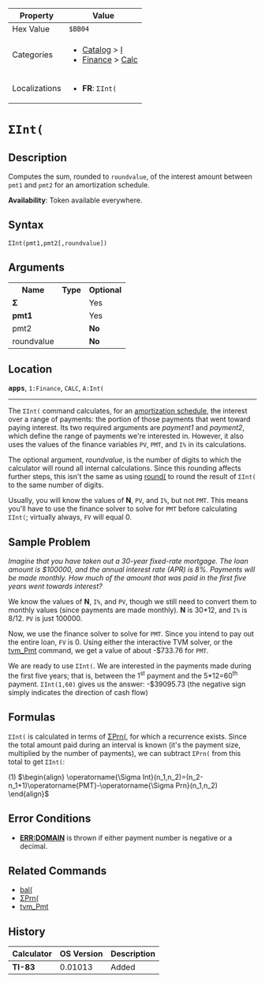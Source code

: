 | Property      | Value |
|---------------|-------|
| Hex Value     | `$BB04`|
| Categories    | <ul><li>[Catalog](<../categories/Catalog.md>) > [I](<../categories/Catalog.md#I>)</li><li>[Finance](<../categories/Finance.md>) > [Calc](<../categories/Finance.md#Calc>)</li></ul> |
| Localizations | <ul><li><b>FR</b>: `ΣInt(`</li></ul> |

# `ΣInt(`

## Description
Computes the sum, rounded to `roundvalue`, of the interest amount between `pmt1` and `pmt2` for an amortization schedule.


<b>Availability</b>: Token available everywhere.

## Syntax
`ΣInt(pmt1,pmt2[,roundvalue])`

## Arguments
<table>
<tr><th>Name</th><th>Type</th><th>Optional</th></tr>

<tr><td><b>Σ</b></td><td></td><td>Yes</td></tr>

<tr><td><b>pmt1</b></td><td></td><td>Yes</td></tr>

<tr><td>pmt2</td><td></td><td><b>No</b></td></tr>

<tr><td>roundvalue</td><td></td><td><b>No</b></td></tr>

</table>

## Location
<tt><kbd><b>apps</b></kbd></tt>, `1:Finance`, `CALC`, `A:Int(`
<hr>

The `ΣInt(` command calculates, for an [amortization schedule](http://en.wikipedia.org/wiki/Amortization_schedule), the interest over a range of payments: the portion of those payments that went toward paying interest. Its two required arguments are _payment1_ and _payment2_, which define the range of payments we're interested in. However, it also uses the values of the finance variables `PV`, `PMT`, and `I%` in its calculations.

The optional argument, _roundvalue_, is the number of digits to which the calculator will round all internal calculations. Since this rounding affects further steps, this isn't the same as using [round(](/round) to round the result of `ΣInt(` to the same number of digits.

Usually, you will know the values of **N**, `PV`, and `I%`, but not `PMT`. This means you'll have to use the finance solver to solve for `PMT` before calculating `ΣInt(`; virtually always, `FV` will equal 0.

## Sample Problem

_Imagine that you have taken out a 30-year fixed-rate mortgage. The loan amount is $100000, and the annual interest rate (APR) is 8%. Payments will be made monthly. How much of the amount that was paid in the first five years went towards interest?_

We know the values of **N**, `I%`, and `PV`, though we still need to convert them to monthly values (since payments are made monthly). **N** is 30*12, and `I%` is 8/12. `PV` is just 100000.

Now, we use the finance solver to solve for `PMT`. Since you intend to pay out the entire loan, `FV` is 0. Using either the interactive TVM solver, or the [tvm_Pmt](/tvm) command, we get a value of about -$733.76 for `PMT`.

We are ready to use `ΣInt(`. We are interested in the payments made during the first five years; that is, between the 1<sup>st</sup> payment and the 5*12=60<sup>th</sup> payment. `ΣInt(1,60)` gives us the answer: -$39095.73 (the negative sign simply indicates the direction of cash flow)

## Formulas

`ΣInt(` is calculated in terms of [ΣPrn(](/sigmaprn), for which a recurrence exists. Since the total amount paid during an interval is known (it's the payment size, multiplied by the number of payments), we can subtract `ΣPrn(` from this total to get `ΣInt(`:

(1) $`\begin{align} \operatorname{\Sigma Int}(n_1,n_2)=(n_2-n_1+1)\operatorname{PMT}-\operatorname{\Sigma Prn}(n_1,n_2) \end{align}`$ 

## Error Conditions

*   **[ERR:DOMAIN](/errors#domain)** is thrown if either payment number is negative or a decimal.

## Related Commands

*   [bal(](/bal)
*   [ΣPrn(](/sigmaprn)
*   [tvm_Pmt](/tvm)

## History
| Calculator | OS Version | Description |
|------------|------------|-------------|
| <b>TI-83</b> | 0.01013 | Added |


